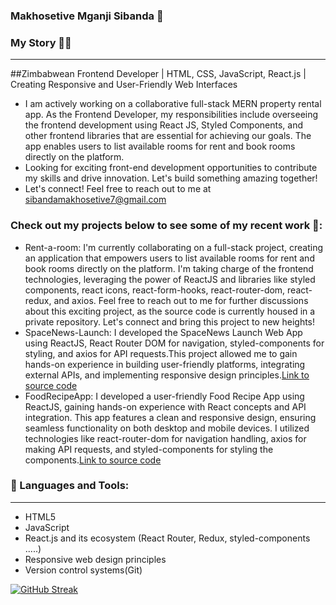 ### Makhosetive Mganji Sibanda 👋

### My Story 🐱‍💻
------------------------------------------------------------------------------------------------------------------------------------------------------------
##Zimbabwean Frontend Developer | HTML, CSS, JavaScript, React.js | Creating Responsive and User-Friendly Web Interfaces
  * I am actively working on a collaborative full-stack MERN property rental app. As the Frontend Developer, my responsibilities include overseeing the frontend development using React JS, Styled Components, and other frontend libraries that are essential for achieving our goals. The app enables users to list available rooms for rent and book rooms directly on the platform.
  * Looking for exciting front-end development opportunities to contribute my skills and drive innovation. Let's build something amazing together!
  * Let's connect! Feel free to reach out to me at sibandamakhosetive7@gmail.com

### Check out my projects below to see some of my recent work 🌟:

* Rent-a-room: I'm currently collaborating on a full-stack project, creating an application that empowers users to list available rooms for rent and book rooms directly on the platform. I'm taking charge of the frontend technologies, leveraging the power of ReactJS and libraries like styled components, react icons, react-form-hooks, react-router-dom, react-redux, and axios. Feel free to reach out to me for further discussions about this exciting project, as the source code is currently housed in a private repository. Let's connect and bring this project to new heights!
* SpaceNews-Launch: I developed the SpaceNews Launch Web App using ReactJS, React Router DOM for navigation, styled-components for styling, and axios for API requests.This project allowed me to gain hands-on experience in building user-friendly platforms, integrating external APIs, and implementing responsive design principles.[Link to source code](https://github.com/Makhosetive7/SpaceNews-Launch)
* FoodRecipeApp: I developed a user-friendly Food Recipe App using ReactJS, gaining hands-on experience with React concepts and API integration. This app features a clean and responsive design, ensuring seamless functionality on both desktop and mobile devices. I utilized technologies like react-router-dom for navigation handling, axios for making API requests, and styled-components for styling the components.[Link to source code](https://github.com/Makhosetive7/react-recipe-app)

### 🚀 Languages and Tools:
-----------------------------------------------------------------------------------------------------------------------------------------------------------
* HTML5
* JavaScript
* React.js and its ecosystem (React Router, Redux, styled-components .....)
* Responsive web design principles
* Version control systems(Git)

[![GitHub Streak](https://streak-stats.demolab.com?user=Makhosetive7&theme=react&card_width=525)](https://git.io/streak-stats)

